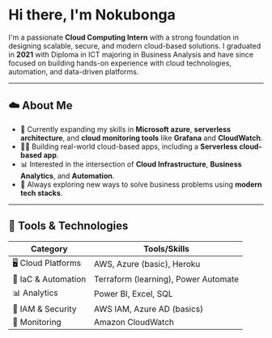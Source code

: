 # Hi there, I'm Nokubonga

I'm a passionate **Cloud Computing Intern** with a strong foundation in designing scalable, secure, and modern cloud-based solutions. I graduated in **2021** with Diploma in ICT majoring in Business Analysis and have since focused on building hands-on experience with cloud technologies, automation, and data-driven platforms.

---

## ☁️ About Me

- 🌱 Currently expanding my skills in **Microsoft azure**, **serverless architecture**, and **cloud monitoring tools** like **Grafana** and **CloudWatch**.
- 👩‍💻 Building real-world cloud-based apps, including a **Serverless cloud-based app**.
- 📊 Interested in the intersection of **Cloud Infrastructure**, **Business Analytics**, and **Automation**.
- 🧠 Always exploring new ways to solve business problems using **modern tech stacks**.

---

## 🔧 Tools & Technologies

| Category             | Tools/Skills                                |
|----------------------|----------------------------------------------|
| 🖥️ Cloud Platforms   | AWS, Azure (basic), Heroku                   |
| 🧱 IaC & Automation  | Terraform (learning), Power Automate         |
| 📊 Analytics         | Power BI, Excel, SQL                         |
| 🔐 IAM & Security    | AWS IAM, Azure AD (basics)                   |
| 🧪 Monitoring        | Amazon CloudWatch
